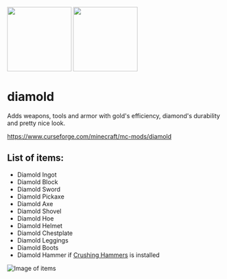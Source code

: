 <a href="https://www.curseforge.com/minecraft/mc-mods/fabric-api"><img src="https://i.imgur.com/Ol1Tcf8.png" width="150"></a>
<a href="https://www.curseforge.com/minecraft/mc-mods/fabric-language-kotlin"><img src="https://i.imgur.com/c1DH9VL.png" width="150"></a>
# diamold
Adds weapons, tools and armor with gold's efficiency, diamond's durability and pretty nice look.

https://www.curseforge.com/minecraft/mc-mods/diamold

## List of items:
* Diamold Ingot
* Diamold Block
* Diamold Sword
* Diamold Pickaxe
* Diamold Axe
* Diamold Shovel
* Diamold Hoe
* Diamold Helmet
* Diamold Chestplate
* Diamold Leggings
* Diamold Boots
* Diamold Hammer if [Crushing Hammers](https://www.curseforge.com/minecraft/mc-mods/crushing-hammers) is installed

![Image of items](https://raw.githubusercontent.com/xVemu/diamold/master/2020-10-24_17.02.27.png)
